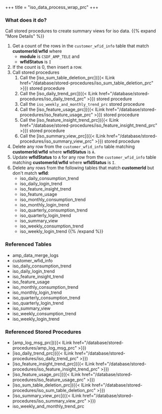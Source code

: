 +++
title = "iso_data_process_wrap_prc"
+++

### What does it do?
Call stored procedures to create summary views for iso data.
{{% expand "More Details" %}}
1. Get a count of the rows in the `customer_wfid_info` table that match **customerId**/**wfId** where
   - **module** is `CSDF_AMP_TELE` and
   - **wfIdStatus** is `I`
2. If the count is 0, then insert a row.
3. Call stored procedures
   1. Call the [iso_sum_table_deletion_prc]({{< ILink href="/database/stored-procedures/iso_sum_table_deletion_prc" >}}) stored procedure
   2. Call the [iso_daily_trend_prc]({{< ILink href="/database/stored-procedures/iso_daily_trend_prc" >}}) stored procedure
   3. Call the `iso_weekly_and_monthly_trend_prc` stored procedure
   4. Call the [iso_feature_usage_prc]({{< ILink href="/database/stored-procedures/iso_feature_usage_prc" >}}) stored procedure
   5. Call the [iso_feature_insight_trend_prc]({{< ILink href="/database/stored-procedures/iso_feature_insight_trend_prc" >}}) stored procedure
   6. Call the [iso_summary_view_prc]({{< ILink href="/database/stored-procedures/iso_summary_view_prc" >}}) stored procedure
4. Delete any row from the `customer_wfid_info` table matching **customerId**/**wfId** where **wfIdStatus** is `A`.
5. Update **wfIdStatus** to `A` for any row from the `customer_wfid_info` table matching **customerId**/**wfId** where **wfIdStatus** is `I`.
6. Delete any rows from the following tables that match **customerId** but don't match **wfId**:
   - iso_daily_consumption_trend
   - iso_daily_login_trend
   - iso_feature_insight_trend 
   - iso_feature_usage
   - iso_monthly_consumption_trend
   - iso_monthly_login_trend
   - iso_quarterly_consumption_trend
   - iso_quarterly_login_trend
   - iso_summary_view
   - iso_weekly_consumption_trend
   - iso_weekly_login_trend
{{% /expand %}}

### Referenced Tables
- amp_data_merge_logs
- customer_wfid_info
- iso_daily_consumption_trend
- iso_daily_login_trend
- iso_feature_insight_trend 
- iso_feature_usage
- iso_monthly_consumption_trend
- iso_monthly_login_trend
- iso_quarterly_consumption_trend
- iso_quarterly_login_trend
- iso_summary_view
- iso_weekly_consumption_trend
- iso_weekly_login_trend

### Referenced Stored Procedures
- [amp_log_msg_prc]({{< ILink href="/database/stored-procedures/amp_log_msg_prc" >}})
- [iso_daily_trend_prc]({{< ILink href="/database/stored-procedures/iso_daily_trend_prc" >}})
- [iso_feature_insight_trend_prc]({{< ILink href="/database/stored-procedures/iso_feature_insight_trend_prc" >}})
- [iso_feature_usage_prc]({{< ILink href="/database/stored-procedures/iso_feature_usage_prc" >}})
- [iso_sum_table_deletion_prc]({{< ILink href="/database/stored-procedures/iso_sum_table_deletion_prc" >}})
- [iso_summary_view_prc]({{< ILink href="/database/stored-procedures/iso_summary_view_prc" >}})
- iso_weekly_and_monthly_trend_prc
